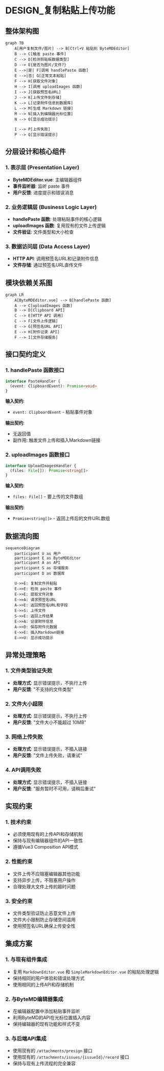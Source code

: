 # DESIGN_复制粘贴上传功能

## 整体架构图

```mermaid
graph TB
    A[用户复制文件/图片] --> B[Ctrl+V 粘贴到 ByteMDEditor]
    B --> C[触发 paste 事件]
    C --> D[检测剪贴板数据类型]
    D --> E{是否为图片/文件?}
    E -->|是| F[调用 handlePaste 函数]
    E -->|否| G[正常文本粘贴]
    F --> H[获取文件对象]
    H --> I[调用 uploadImages 函数]
    I --> J[获取预签名URL]
    J --> K[上传文件到存储]
    K --> L[记录附件信息到数据库]
    L --> M[生成 Markdown 链接]
    M --> N[插入到编辑器光标位置]
    N --> O[显示成功提示]
    
    I --> P[上传失败]
    P --> Q[显示错误提示]
```

## 分层设计和核心组件

### 1. 表示层 (Presentation Layer)
- **ByteMDEditor.vue**: 主编辑器组件
- **事件监听器**: 监听 paste 事件
- **用户反馈**: 进度提示和错误消息

### 2. 业务逻辑层 (Business Logic Layer)
- **handlePaste 函数**: 处理粘贴事件的核心逻辑
- **uploadImages 函数**: 复用现有的文件上传逻辑
- **文件验证**: 文件类型和大小检查

### 3. 数据访问层 (Data Access Layer)
- **HTTP API**: 调用预签名URL和记录附件信息
- **文件存储**: 通过预签名URL直传文件

## 模块依赖关系图

```mermaid
graph LR
    A[ByteMDEditor.vue] --> B[handlePaste 函数]
    A --> C[uploadImages 函数]
    B --> D[Clipboard API]
    C --> E[HTTP API 调用]
    C --> F[文件上传逻辑]
    E --> G[预签名URL API]
    E --> H[附件记录 API]
    F --> I[文件存储服务]
```

## 接口契约定义

### 1. handlePaste 函数接口
```typescript
interface PasteHandler {
  (event: ClipboardEvent): Promise<void>
}
```

**输入契约**:
- `event: ClipboardEvent` - 粘贴事件对象

**输出契约**:
- 无返回值
- 副作用: 触发文件上传和插入Markdown链接

### 2. uploadImages 函数接口
```typescript
interface UploadImagesHandler {
  (files: File[]): Promise<string[]>
}
```

**输入契约**:
- `files: File[]` - 要上传的文件数组

**输出契约**:
- `Promise<string[]>` - 返回上传后的文件URL数组

## 数据流向图

```mermaid
sequenceDiagram
    participant U as 用户
    participant E as ByteMDEditor
    participant A as API
    participant S as 存储服务
    participant D as 数据库
    
    U->>E: 复制文件并粘贴
    E->>E: 检测 paste 事件
    E->>E: 提取文件对象
    E->>A: 请求预签名URL
    A->>E: 返回预签名URL和字段
    E->>S: 上传文件
    S->>E: 返回上传结果
    E->>A: 记录附件信息
    A->>D: 保存附件元数据
    E->>E: 插入Markdown链接
    E->>U: 显示成功提示
```

## 异常处理策略

### 1. 文件类型验证失败
- **处理方式**: 显示错误提示，不执行上传
- **用户反馈**: "不支持的文件类型"

### 2. 文件大小超限
- **处理方式**: 显示错误提示，不执行上传
- **用户反馈**: "文件大小不能超过 10MB"

### 3. 网络上传失败
- **处理方式**: 显示错误提示，不插入链接
- **用户反馈**: "文件上传失败，请重试"

### 4. API调用失败
- **处理方式**: 显示错误提示，不插入链接
- **用户反馈**: "服务暂时不可用，请稍后重试"

## 实现约束

### 1. 技术约束
- 必须使用现有的上传API和存储机制
- 保持与现有编辑器组件的API一致性
- 遵循Vue3 Composition API模式

### 2. 性能约束
- 文件上传不应阻塞编辑器其他功能
- 支持异步上传，不阻塞用户操作
- 合理处理大文件上传的超时问题

### 3. 安全约束
- 文件类型验证防止恶意文件上传
- 文件大小限制防止存储空间滥用
- 使用预签名URL确保上传安全性

## 集成方案

### 1. 与现有组件集成
- 复用 `MarkdownEditor.vue` 和 `SimpleMarkdownEditor.vue` 的粘贴处理逻辑
- 保持相同的用户体验和错误处理方式
- 使用相同的上传API和存储机制

### 2. 与ByteMD编辑器集成
- 在编辑器配置中添加粘贴事件监听
- 利用ByteMD的API在光标位置插入内容
- 保持编辑器的现有功能和样式不变

### 3. 与后端API集成
- 使用现有的 `/attachments/presign` 接口
- 使用现有的 `/attachments/issues/{issueId}/record` 接口
- 保持与现有上传流程的完全兼容
